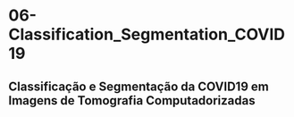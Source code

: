 # 06-Classification_Segmentation_COVID19

## Classificação e Segmentação da COVID19 em Imagens de Tomografia Computadorizadas
